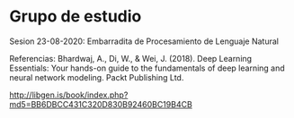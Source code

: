 # Grupo de estudio

Sesion 23-08-2020: Embarradita de Procesamiento de Lenguaje Natural

Referencias: 
Bhardwaj, A., Di, W., & Wei, J. (2018). 
Deep Learning Essentials: Your hands-on guide to the fundamentals of deep learning and neural network modeling. 
Packt Publishing Ltd.

http://libgen.is/book/index.php?md5=BB6DBCC431C320D830B92460BC19B4CB
